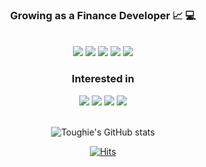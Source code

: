 <div align="center"> 
  
### Growing as a Finance Developer 📈 💻
<br>
<img src="https://img.shields.io/badge/swift-F05138?style=for-the-badge&logo=swift&logoColor=white"/>
<img src="https://img.shields.io/badge/objectiveC-E8DAFC?style=for-the-badge&logo=apple&logoColor=9585AA"/>
<img src="https://img.shields.io/badge/JavaScript-20232A?style=for-the-badge&logo=javascript&logoColor=#F7DF1E"/>
<img src="https://img.shields.io/badge/Java-007396?style=for-the-badge&logo=OpenJDK&logoColor=white"/>
<img src="https://img.shields.io/badge/python-147EFB?style=for-the-badge&logo=python&logoColor=white"/>

### Interested in
<img src="https://img.shields.io/badge/React_Native-20232A?style=for-the-badge&logo=react&logoColor=61DAFB"/>
<img src="https://img.shields.io/badge/oracle-DE2525?style=for-the-badge&logo=oracle&logoColor=white"/>
<img src="https://img.shields.io/badge/Kotlin-0095D5?style=for-the-badge&logo=react&logoColor=white"/>
<img src="https://img.shields.io/badge/C-659AD2?style=for-the-badge&logo=C&logoColor=white"/><br>
<br>

![Toughie's GitHub stats](https://github-readme-stats.vercel.app/api?username=Toughie17&show_icons=true&theme=react) <br>

[![Hits](https://hits.seeyoufarm.com/api/count/incr/badge.svg?url=https%3A%2F%2Fgithub.com%2FToughie17&count_bg=%2377A1E2&title_bg=%23555555&icon=&icon_color=%23BBFCFA&title=hits&edge_flat=false)](https://hits.seeyoufarm.com)
</div>
